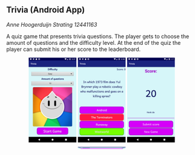 ## Trivia (Android App)


*Anne Hoogerduijn Strating*
*12441163*


A quiz game that presents trivia questions. The player gets to choose the amount of questions and the difficulty level.
At the end of the quiz the player can submit his or her score to the leaderboard.


<p align="center">
  <img src="https://github.com/AnneHS/Trivia/blob/master/app/doc/start.png" height="5%" width="25%"/> <img
  src="https://github.com/AnneHS/Trivia/blob/master/app/doc/question_portret.png" height="5%" width="25%"/> <img 
  src="https://github.com/AnneHS/Trivia/blob/master/app/doc/score_portret.png" height="5%" width="25%"/> <img 
  src="https://github.com/AnneHS/Trivia/blob/master/app/doc/leaderboard.png" height="5" width="25%"/> 
</p>
